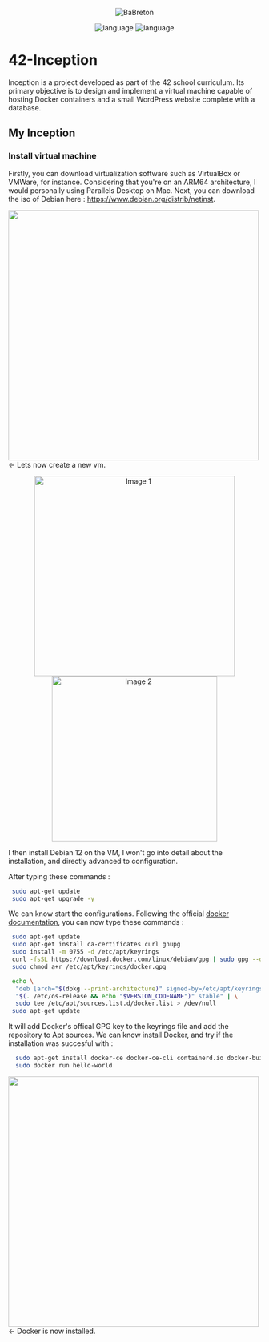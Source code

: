 <p align="center">
  <img src="https://github.com/BaBreton/42-Get_next_line/assets/124448529/43a36b92-4c44-4c58-b03c-b18903712b45" alt="BaBreton" />
</p>
<p align="center">
  <img src="https://img.shields.io/badge/Language-Docker-cyan" alt="language" />
  <img src="https://img.shields.io/badge/Mark-125/100-green" alt="language" />
</p>

# 42-Inception

Inception is a project developed as part of the 42 school curriculum. Its primary objective is to design and implement a virtual machine capable of hosting Docker containers and a small WordPress website complete with a database.

## My Inception
### Install virtual machine

Firstly, you can download virtualization software such as VirtualBox or VMWare, for instance. Considering that you're on an ARM64 architecture, I would personally using Parallels Desktop on Mac.
Next, you can download the iso of Debian here : https://www.debian.org/distrib/netinst.

<img src=".git/VM1.png" align="center" width="500px"/>
<- Lets now create a new vm.
<br clear="center"/>

<p align="center">
  <img src=".git/VM2.png" width="400px" alt="Image 1">
  <img src=".git/VM3.png" width="330px" alt="Image 2">
</p>

I then install Debian 12 on the VM, I won't go into detail about the installation, and directly advanced to configuration.

After typing these commands :
```bash
 sudo apt-get update
 sudo apt-get upgrade -y
```

We can know start the configurations.
Following the official [docker documentation](https://docs.docker.com/engine/install/debian/), you can now type these commands :
```bash
 sudo apt-get update
 sudo apt-get install ca-certificates curl gnupg
 sudo install -m 0755 -d /etc/apt/keyrings
 curl -fsSL https://download.docker.com/linux/debian/gpg | sudo gpg --dearmor -o /etc/apt/keyrings/docker.gpg
 sudo chmod a+r /etc/apt/keyrings/docker.gpg

 echo \
  "deb [arch="$(dpkg --print-architecture)" signed-by=/etc/apt/keyrings/docker.gpg] https://download.docker.com/linux/debian \
  "$(. /etc/os-release && echo "$VERSION_CODENAME")" stable" | \
  sudo tee /etc/apt/sources.list.d/docker.list > /dev/null
 sudo apt-get update
```

It will add Docker's offical GPG key to the keyrings file and add the repository to Apt sources. We can know install Docker, and try if the installation was succesful with : 

```bash
  sudo apt-get install docker-ce docker-ce-cli containerd.io docker-buildx-plugin docker-compose-plugin
  sudo docker run hello-world
````

<img src=".git/DOCKERSUCCES.png" align="center" width="500px"/>
<- Docker is now installed.
<br clear="center"/>